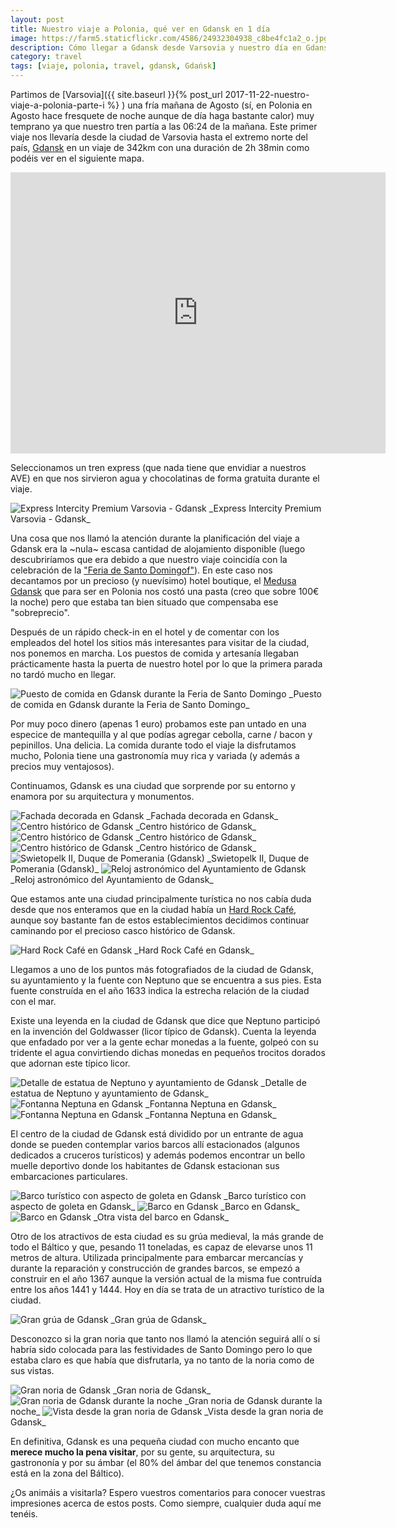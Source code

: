 ```yaml
---
layout: post
title: Nuestro viaje a Polonia, qué ver en Gdansk en 1 día
image: https://farm5.staticflickr.com/4586/24932304938_c8be4fc1a2_o.jpg
description: Cómo llegar a Gdansk desde Varsovia y nuestro día en Gdansk, qué ver, qué comer etc
category: travel
tags: [viaje, polonia, travel, gdansk, Gdańsk]
---
```


Partimos de [Varsovia]({{ site.baseurl }}{% post_url 2017-11-22-nuestro-viaje-a-polonia-parte-i %}
) una fría mañana de Agosto (sí, en Polonia en Agosto hace fresquete de noche aunque de día haga bastante calor) muy temprano ya que nuestro tren partía a las 06:24 de la mañana. Este primer viaje nos llevaría desde la ciudad de Varsovia hasta el extremo norte del país, [Gdansk](https://es.wikipedia.org/wiki/Gdansk) en un viaje de 342km con una duración de 2h 38min como podéis ver en el siguiente mapa.

<iframe src="https://www.google.com/maps/embed?pb=!1m28!1m12!1m3!1d1221184.3781729224!2d18.7550686302143!3d53.287282615790836!2m3!1f0!2f0!3f0!3m2!1i1024!2i768!4f13.1!4m13!3e3!4m5!1s0x471ecc669a869f01%3A0x72f0be2a88ead3fc!2sVarsovia%2C+Polonia!3m2!1d52.2296756!2d21.012228699999998!4m5!1s0x46fd731c14d4fa6f%3A0x9bb9fbf163b7be8d!2sGda%C5%84sk%2C+Polonia!3m2!1d54.3520252!2d18.6466384!5e0!3m2!1ses!2ses!4v1512302663938" width="600" height="450" frameborder="0" style="border:0" allowfullscreen></iframe>

Seleccionamos un tren express (que nada tiene que envidiar a nuestros AVE) en que nos sirvieron agua y chocolatinas de forma gratuita durante el viaje.

<img src="https://c1.staticflickr.com/5/4544/38804152061_ee426f2f78_b.jpg" alt="Express Intercity Premium Varsovia - Gdansk" class="img-fluid">
_Express Intercity Premium Varsovia - Gdansk_

Una cosa que nos llamó la atención durante la planificación del viaje a Gdansk era la ~nula~ escasa cantidad de alojamiento disponible (luego descubriríamos que era debido a que nuestro viaje coincidía con la celebración de la ["Feria de Santo Domingof"](http://es.polandforall.com/gdansk-calendario-cultural.html)). En este caso nos decantamos por un precioso (y nuevísimo) hotel boutique, el [Medusa Gdansk](https://www.tripadvisor.es/Hotel_Review-g274725-d10288978-Reviews-Medusa_Boutique_Hotel-Gdansk_Pomerania_Province_Northern_Poland.html) que para ser en Polonia nos costó una pasta (creo que sobre 100€ la noche) pero que estaba tan bien situado que compensaba ese "sobreprecio". 

Después de un rápido check-in en el hotel y de comentar con los empleados del hotel los sitios más interesantes para visitar de la ciudad, nos ponemos en marcha. Los puestos de comida y artesanía llegaban prácticamente hasta la puerta de nuestro hotel por lo que la primera parada no tardó mucho en llegar.

<img src="https://farm5.staticflickr.com/4581/24854286848_eee58720a8_b.jpg" alt="Puesto de comida en Gdansk durante la Feria de Santo Domingo" class="img-fluid">
_Puesto de comida en Gdansk durante la Feria de Santo Domingo_

Por muy poco dinero (apenas 1 euro) probamos este pan untado en una especice de mantequilla y al que podías agregar cebolla, carne / bacon y pepinillos. Una delicia. La comida durante todo el viaje la disfrutamos mucho, Polonia tiene una gastronomía muy rica y variada (y además a precios muy ventajosos).

Continuamos, Gdansk es una ciudad que sorprende por su entorno y enamora por su arquitectura y monumentos.

<img src="https://farm5.staticflickr.com/4531/38010017724_e4f02cd2f0_b.jpg" alt="Fachada decorada en Gdansk" class="img-fluid">
_Fachada decorada en Gdansk_

<img src="https://farm5.staticflickr.com/4566/26951245379_06151c391d_b.jpg" alt="Centro histórico de Gdansk" class="img-fluid">
_Centro histórico de Gdansk_

<img src="https://farm5.staticflickr.com/4577/26951244639_ae4ce78367_b.jpg" alt="Centro histórico de Gdansk" class="img-fluid">
_Centro histórico de Gdansk_

<img src="https://farm5.staticflickr.com/4527/38010015534_f58135ba3c_b.jpg" alt="Centro histórico de Gdansk" class="img-fluid">
_Centro histórico de Gdansk_

<img src="https://farm5.staticflickr.com/4558/38694946912_93af7da7db_b.jpg" alt="Swietopelk II, Duque de Pomerania (Gdansk)" class="img-fluid">
_Swietopelk II, Duque de Pomerania (Gdansk)_

<img src="https://farm5.staticflickr.com/4533/38010015134_7bab4e7b0d_b.jpg" alt="Reloj astronómico del Ayuntamiento de Gdansk" class="img-fluid">
_Reloj astronómico del Ayuntamiento de Gdansk_

Que estamos ante una ciudad principalmente turística no nos cabía duda desde que nos enteramos que en la ciudad había un [Hard Rock Café](http://www.hardrock.com/), aunque soy bastante fan de estos establecimientos decidimos continuar caminando por el precioso casco histórico de Gdansk.

<img src="https://farm5.staticflickr.com/4559/24854286588_9aa11835bd_b.jpg" alt="Hard Rock Café en Gdansk" class="img-fluid">
_Hard Rock Café en Gdansk_

Llegamos a uno de los puntos más fotografiados de la ciudad de Gdansk, su ayuntamiento y la fuente con Neptuno que se encuentra a sus pies. Esta fuente construída en el año 1633 indica la estrecha relación de la ciudad con el mar.

Existe una leyenda en la ciudad de Gdansk que dice que Neptuno participó en la invención del Goldwasser (licor típico de Gdansk). Cuenta la leyenda que enfadado por ver a la gente echar monedas a la fuente, golpeó con su tridente el agua convirtiendo dichas monedas en pequeños trocitos dorados que adornan este típico licor.

<img src="https://farm5.staticflickr.com/4539/38010016284_86d19d4c96_b.jpg" alt="Detalle de estatua de Neptuno y ayuntamiento de Gdansk" class="img-fluid">
_Detalle de estatua de Neptuno y ayuntamiento de Gdansk_

<img src="https://farm5.staticflickr.com/4524/38307883286_51a26178b6_b.jpg" alt="Fontanna Neptuna en Gdansk" class="img-fluid">
_Fontanna Neptuna en Gdansk_

<img src="https://farm5.staticflickr.com/4529/38010017094_3022a64355_b.jpg" alt="Fontanna Neptuna en Gdansk" class="img-fluid">
_Fontanna Neptuna en Gdansk_

El centro de la ciudad de Gdansk está dividido por un entrante de agua donde se pueden contemplar varios barcos allí estacionados (algunos dedicados a cruceros turísticos) y además podemos encontrar un bello muelle deportivo donde los habitantes de Gdansk estacionan sus embarcaciones particulares.

<img src="https://farm5.staticflickr.com/4581/26951244339_e81c6f4ac5_b.jpg" alt="Barco turístico con aspecto de goleta en Gdansk" class="img-fluid">
_Barco turístico con aspecto de goleta en Gdansk_

<img src="https://farm5.staticflickr.com/4586/38010016564_e3894acdc4_b.jpg" alt="Barco en Gdansk" class="img-fluid">
_Barco en Gdansk_

<img src="https://farm5.staticflickr.com/4565/38010016334_ff94cc1d77_b.jpg" alt="Barco en Gdansk" class="img-fluid">
_Otra vista del barco en Gdansk_

Otro de los atractivos de esta ciudad es su grúa medieval, la más grande de todo el Báltico y que, pesando 11 toneladas, es capaz de elevarse unos 11 metros de altura. Utilizada principalmente para embarcar mercancías y durante la reparación y construcción de grandes barcos, se empezó a construir en el año 1367 aunque la versión actual de la misma fue contruída entre los años 1441 y 1444. Hoy en día se trata de un atractivo turístico de la ciudad.

<img src="https://farm5.staticflickr.com/4541/38010015774_1ce9286492_b.jpg" alt="Gran grúa de Gdansk" class="img-fluid">
_Gran grúa de Gdansk_

Desconozco si la gran noria que tanto nos llamó la atención seguirá allí o si habría sido colocada para las festividades de Santo Domingo pero lo que estaba claro es que había que disfrutarla, ya no tanto de la noria como de sus vistas.

<img src="https://farm5.staticflickr.com/4547/26951244489_85b49a1641_b.jpg" alt="Gran noria de Gdansk" class="img-fluid">
_Gran noria de Gdansk_

<img src="https://farm5.staticflickr.com/4576/38010015984_83bd4e202c_b.jpg" alt="Gran noria de Gdansk durante la noche" class="img-fluid">
_Gran noria de Gdansk durante la noche_

<img src="https://farm5.staticflickr.com/4562/38694946702_fbae5cb4c5_b.jpg" alt="Vista desde la gran noria de Gdansk" class="img-fluid">
_Vista desde la gran noria de Gdansk_

En definitiva, Gdansk es una pequeña ciudad con mucho encanto que __merece mucho la pena visitar__, por su gente, su arquitectura, su gastrononía y por su ámbar (el 80% del ámbar del que tenemos constancia está en la zona del Báltico). 

¿Os animáis a visitarla? Espero vuestros comentarios para conocer vuestras impresiones acerca de estos posts. Como siempre, cualquier duda aquí me tenéis.










